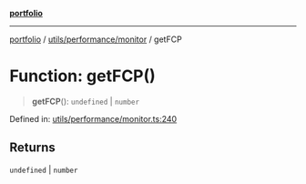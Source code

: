 [**portfolio**](../../../../README.md)

***

[portfolio](../../../../modules.md) / [utils/performance/monitor](../README.md) / getFCP

# Function: getFCP()

> **getFCP**(): `undefined` \| `number`

Defined in: [utils/performance/monitor.ts:240](https://github.com/tnorlund/Portfolio/blob/c20e64db87f42c98cf4a39e6b2073e63672a59f5/portfolio/utils/performance/monitor.ts#L240)

## Returns

`undefined` \| `number`
